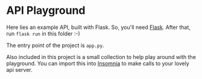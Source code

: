 # API Playground

Here lies an example API, built with Flask. So, you'll need [Flask](https://flask.palletsprojects.com/en/2.2.x/). After that, run `flask run` in this folder :-)

The entry point of the project is `app.py`.

Also included in this project is a small collection to help play around with the playground. You can import this into [Insomnia](https://insomnia.rest/) to make calls to your lovely api server.
